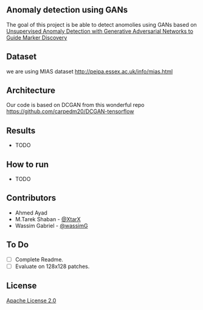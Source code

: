 **Anomaly detection using GANs**
----
The goal of this project is be able to detect anomolies using GANs based on [Unsupervised Anomaly Detection with Generative Adversarial Networks to Guide Marker Discovery](https://arxiv.org/abs/1703.05921)
## Dataset
 we are using MIAS dataset http://peipa.essex.ac.uk/info/mias.html


## Architecture
Our code is based on DCGAN from this wonderful repo https://github.com/carpedm20/DCGAN-tensorflow
  
## Results
* TODO

## How to run
 * TODO
  
## Contributors

* Ahmed Ayad
* M.Tarek Shaban  -  [@XtarX](https://github.com/xtarx)
* Wassim Gabriel - [@wassimG](https://github.com/wassimG)
  
## To Do
- [ ] Complete Readme.
- [ ] Evaluate on 128x128 patches.
## License

[Apache License 2.0](http://www.apache.org/licenses/LICENSE-2.0)
